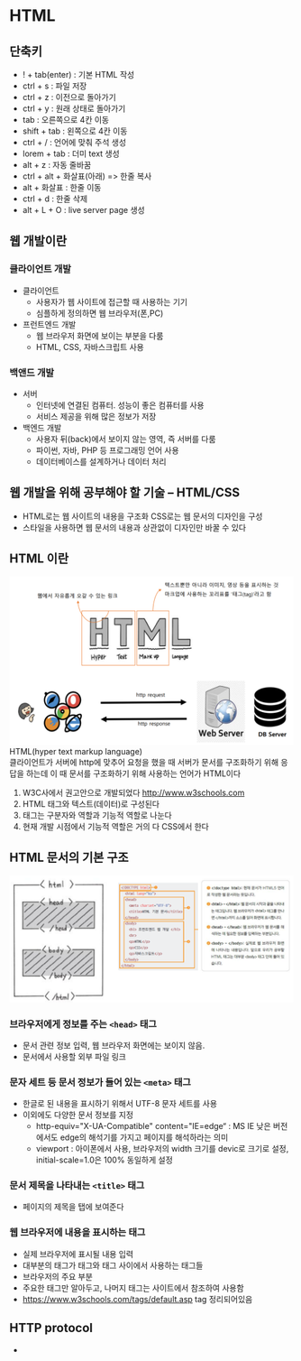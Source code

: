 # HTML

## 단축키
- ! + tab(enter) : 기본 HTML 작성
- ctrl + s : 파일 저장
- ctrl + z : 이전으로 돌아가기
- ctrl + y : 원래 상태로 돌아가기
- tab : 오른쪽으로 4칸 이동
- shift + tab : 왼쪽으로 4칸 이동
- ctrl + / : 언어에 맞춰 주석 생성
- lorem + tab : 더미 text 생성
- alt + z : 자동 줄바꿈
- ctrl + alt + 화살표(아래) => 한줄 복사
- alt + 화살표 : 한줄 이동
- ctrl + d : 한줄 삭제
- alt + L + O : live server page 생성

## 웹 개발이란
### 클라이언트 개발
- 클라이언트
    - 사용자가 웹 사이트에 접근할 때 사용하는 기기
    - 심플하게 정의하면 웹 브라우저(폰,PC)
- 프런트엔드 개발
    - 웹 브라우저 화면에 보이는 부분을 다룸
    - HTML, CSS, 자바스크립트 사용
### 백앤드 개발
- 서버
    - 인터넷에 연결된 컴퓨터. 성능이 좋은 컴퓨터를 사용
    - 서비스 제공을 위해 많은 정보가 저장
- 백엔드 개발
    - 사용자 뒤(back)에서 보이지 않는 영역, 즉 서버를 다룸
    - 파이썬, 자바, PHP 등 프로그래밍 언어 사용
    - 데이터베이스를 설계하거나 데이터 처리

## 웹 개발을 위해 공부해야 할 기술 – HTML/CSS
- HTML로는 웹 사이트의 내용을 구조화 CSS로는 웹 문서의 디자인을 구성
- 스타일을 사용하면 웹 문서의 내용과 상관없이 디자인만 바꿀 수 있다

## HTML 이란
![html1](img/html1.png)
 HTML(hyper text markup language)   
클라이언트가 서버에 http에 맞추어 요청을 했을 때
서버가 문서를 구조화하기 위해 응답을 하는데
이 때 문서를 구조화하기 위해 사용하는 언어가 HTML이다
1. W3C사에서 권고안으로 개발되었다
    http://www.w3schools.com 
2. HTML 태그와 텍스트(데이터)로 구성된다
3. 태그는 구분자와 역할과 기능적 역할로 나눈다
4. 현재 개발 시점에서 기능적 역할은 거의 다 CSS에서 한다   

## HTML 문서의 기본 구조
![html2](img/html2.png)

### 브라우저에게 정보를 주는 `<head>` 태그
- 문서 관련 정보 입력, 웹 브라우저 화면에는 보이지 않음.
- 문서에서 사용할 외부 파일 링크

### 문자 세트 등 문서 정보가 들어 있는 `<meta>` 태그
- 한글로 된 내용을 표시하기 위해서 UTF-8 문자 세트를 사용
- 이외에도 다양한 문서 정보를 지정
    - http-equiv="X-UA-Compatible" content="IE=edge“ : MS IE 낮은 버전에서도 edge의 해석기를 가지고 페이지를 해석하라는 의미
    - viewport : 아이폰에서 사용, 브라우저의 width 크기를 devic로 크기로 설정, initial-scale=1.0은 100% 동일하게 설정
### 문서 제목을 나타내는 `<title>` 태그
- 페이지의 제목을 탭에 보여준다

### 웹 브라우저에 내용을 표시하는 <body> 태그
- 실제 브라우저에 표시될 내용 입력
- 대부분의 태그가 <body> 태그와 </body> 태그 사이에서 사용하는 태그들
- 브라우저의 주요 부분
- 주요한 태그만 알아두고, 나머지 태그는 사이트에서 참조하여 사용함 
- https://www.w3schools.com/tags/default.asp tag 정리되어있음

## HTTP protocol
- 